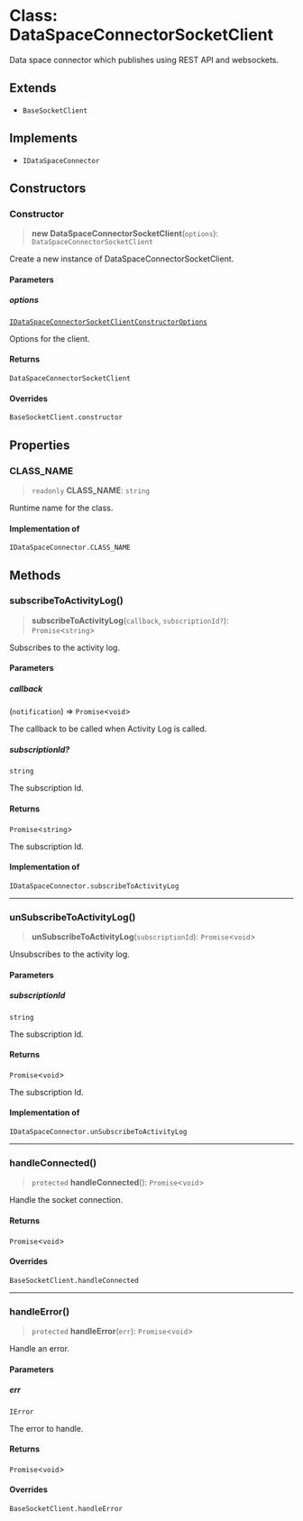 # Class: DataSpaceConnectorSocketClient

Data space connector which publishes using REST API and websockets.

## Extends

- `BaseSocketClient`

## Implements

- `IDataSpaceConnector`

## Constructors

### Constructor

> **new DataSpaceConnectorSocketClient**(`options`): `DataSpaceConnectorSocketClient`

Create a new instance of DataSpaceConnectorSocketClient.

#### Parameters

##### options

[`IDataSpaceConnectorSocketClientConstructorOptions`](../interfaces/IDataSpaceConnectorSocketClientConstructorOptions.md)

Options for the client.

#### Returns

`DataSpaceConnectorSocketClient`

#### Overrides

`BaseSocketClient.constructor`

## Properties

### CLASS\_NAME

> `readonly` **CLASS\_NAME**: `string`

Runtime name for the class.

#### Implementation of

`IDataSpaceConnector.CLASS_NAME`

## Methods

### subscribeToActivityLog()

> **subscribeToActivityLog**(`callback`, `subscriptionId?`): `Promise`\<`string`\>

Subscribes to the activity log.

#### Parameters

##### callback

(`notification`) => `Promise`\<`void`\>

The callback to be called when Activity Log is called.

##### subscriptionId?

`string`

The subscription Id.

#### Returns

`Promise`\<`string`\>

The subscription Id.

#### Implementation of

`IDataSpaceConnector.subscribeToActivityLog`

***

### unSubscribeToActivityLog()

> **unSubscribeToActivityLog**(`subscriptionId`): `Promise`\<`void`\>

Unsubscribes to the activity log.

#### Parameters

##### subscriptionId

`string`

The subscription Id.

#### Returns

`Promise`\<`void`\>

The subscription Id.

#### Implementation of

`IDataSpaceConnector.unSubscribeToActivityLog`

***

### handleConnected()

> `protected` **handleConnected**(): `Promise`\<`void`\>

Handle the socket connection.

#### Returns

`Promise`\<`void`\>

#### Overrides

`BaseSocketClient.handleConnected`

***

### handleError()

> `protected` **handleError**(`err`): `Promise`\<`void`\>

Handle an error.

#### Parameters

##### err

`IError`

The error to handle.

#### Returns

`Promise`\<`void`\>

#### Overrides

`BaseSocketClient.handleError`
